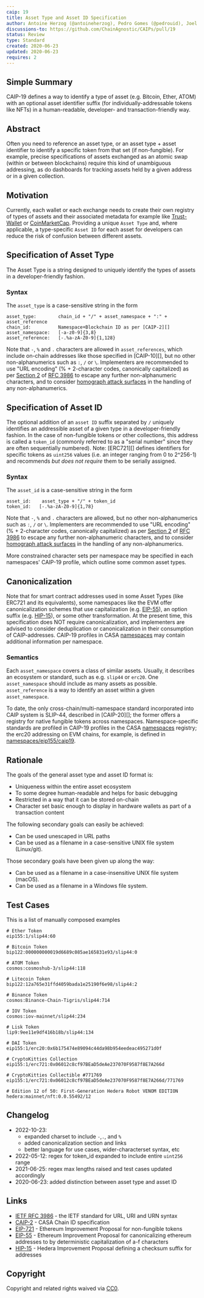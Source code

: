```yaml
---
caip: 19
title: Asset Type and Asset ID Specification
author: Antoine Herzog (@antoineherzog), Pedro Gomes (@pedrouid), Joel Thorstensson (@oed)
discussions-to: https://github.com/ChainAgnostic/CAIPs/pull/19
status: Review
type: Standard
created: 2020-06-23
updated: 2020-06-23
requires: 2
---
```


## Simple Summary

CAIP-19 defines a way to identify a type of asset (e.g. Bitcoin, Ether, ATOM)
with an optional asset identifier suffix (for individually-addressable tokens
like NFTs) in a human-readable, developer- and transaction-friendly way.

## Abstract

Often you need to reference an asset type, or an asset type + asset identifier
to identify a specific token from that set (if non-fungible). For example,
precise specifications of assets exchanged as an atomic swap (within or between
blockchains) require this kind of unambiguous addressing, as do dashboards for
tracking assets held by a given address or in a given collection.

## Motivation

Currently, each wallet or each exchange needs to create their own registry of
types of assets and their associated metadata for example like
[Trust-Wallet](https://github.com/trustwallet/assets/tree/master/blockchains) or
[CoinMarketCap](https://coinmarketcap.com/). Providing a unique `Asset Type`
and, where applicable, a type-specific `Asset ID` for each asset for developers
can reduce the risk of confusion between different assets.

## Specification of Asset Type

The Asset Type is a string designed to uniquely identify the types of assets in
a developer-friendly fashion.

### Syntax

The `asset_type` is a case-sensitive string in the form

```
asset_type:        chain_id + "/" + asset_namespace + ":" + asset_reference
chain_id:          Namespace+Blockchain ID as per [CAIP-2][]
asset_namespace:   [-a-z0-9]{3,8}
asset_reference:   [-.%a-zA-Z0-9]{1,128}
```

Note that `-`, `%` and `.` characters are allowed in `asset_references`, which
include on-chain addresses like those specified in [CAIP-10][], but no other
non-alphanumerics such as `:`, `/` or `\`.  Implementers are recommended to use
"URL encoding" (% + 2-character codes, canonically capitalized) as per [Section
2][rfc3986sec2.1] of [RFC 3986][rfc3986] to escape any further non-alphanumeric
characters, and to consider [homograph attack surfaces][homograph] in the
handling of any non-alphanumerics.

## Specification of Asset ID

The optional addition of an `asset ID` suffix separated by `/` uniquely
identifies an addressible asset of a given type in a developer-friendly fashion.
In the case of non-fungible tokens or other collections, this address is called
a `token_id` (commonly referred to as a "serial number" since they are often
sequentially numbered). Note: [ERC721][] defines identifiers for specific tokens
as `uint256` values (i.e. an integer ranging from 0 to 2^256-1) and recommends
_but does not require_ them to be serially assigned.

### Syntax

The `asset_id` is a case-sensitive string in the form

```
asset_id:    asset_type + "/" + token_id 
token_id:   [-.%a-zA-Z0-9]{1,78}

```

Note that `-`, `%` and `.` characters are allowed, but no other
non-alphanumerics such as `:`, `/` or `\`.  Implementers are recommended to use
"URL encoding" (% + 2-character codes, canonically capitalized) as per [Section
2][rfc3986sec2.1] of [RFC 3986][rfc3986] to escape any further non-alphanumeric
characters, and to consider [homograph attack surfaces][homograph] in the handling
of any non-alphanumerics.  

More constrained character sets per namespace may be specified in each namespaces'
CAIP-19 profile, which outline some common asset types.

## Canonicalization

Note that for smart contract addresses used in some Asset Types (like ERC721 and
its equivalents), some namespaces like the EVM offer canonicalization schemes
that use capitalization (e.g. [EIP-55][]), an option suffix (e.g. [HIP-15][]),
or some other transformation. At the present time, this specification
does NOT require canonicalization, and implementers are advised to consider
deduplication or canonicalization in their consumption of CAIP-addresses.
CAIP-19 profiles in CASA [namespaces][] may contain additional information per
namespace.

### Semantics

Each `asset_namespace` covers a class of similar assets. Usually, it describes
an ecosystem or standard, such as e.g. `slip44` or `erc20`. One
`asset_namespace` should include as many assets as possible. `asset_reference`
is a way to identify an asset within a given `asset_namespace`.

To date, the only cross-chain/multi-namespace standard incorporated into CAIP
system is SLIP-44, described in [CAIP-20][]; the former offers a registry for
native fungible tokens across namespaces. Namespace-specific standards are
profiled in CAIP-19 profiles in the CASA [namespaces][] registry; the erc20
addressing on EVM chains, for example, is defined in
[namespaces/eip155/caip19](https://namespaces.chainagnostic.org/eip155/caip19). 

## Rationale

The goals of the general asset type and asset ID format is:

- Uniqueness within the entire asset ecosystem
- To some degree human-readable and helps for basic debugging
- Restricted in a way that it can be stored on-chain
- Character set basic enough to display in hardware wallets as part of a
  transaction content

The following secondary goals can easily be achieved:

- Can be used unescaped in URL paths
- Can be used as a filename in a case-sensitive UNIX file system (Linux/git).

Those secondary goals have been given up along the way:

- Can be used as a filename in a case-insensitive UNIX file system (macOS).
- Can be used as a filename in a Windows file system.

## Test Cases

This is a list of manually composed examples

```
# Ether Token
eip155:1/slip44:60

# Bitcoin Token
bip122:000000000019d6689c085ae165831e93/slip44:0

# ATOM Token
cosmos:cosmoshub-3/slip44:118

# Litecoin Token
bip122:12a765e31ffd4059bada1e25190f6e98/slip44:2

# Binance Token
cosmos:Binance-Chain-Tigris/slip44:714

# IOV Token
cosmos:iov-mainnet/slip44:234

# Lisk Token
lip9:9ee11e9df416b18b/slip44:134

# DAI Token
eip155:1/erc20:0x6b175474e89094c44da98b954eedeac495271d0f

# CryptoKitties Collection
eip155:1/erc721:0x06012c8cf97BEaD5deAe237070F9587f8E7A266d

# CryptoKitties Collectible #771769
eip155:1/erc721:0x06012c8cf97BEaD5deAe237070F9587f8E7A266d/771769

# Edition 12 of 50: First-Generation Hedera Robot VENOM EDITION
hedera:mainnet/nft:0.0.55492/12
```

## Changelog

- 2022-10-23: 
    - expanded charset to include `-`,`.`, and `%`
    - added canonicalization section and links
    - better language for use cases, wider-characterset syntax, etc 
- 2022-05-12: regex for token_id expanded to include entire `uint256` range
- 2021-06-25: regex max lengths raised and test cases updated accordingly
- 2020-06-23: added distinction between asset type and asset ID 

## Links

- [IETF RFC 3986][rfc3986] - the IETF standard for URL, URI and URN syntax
- [CAIP-2][] - CASA Chain ID specification
- [EIP-721][] - Ethereum Improvement Proposal for non-fungible tokens
- [EIP-55][] - Ethereum Improvement Proposal for canonicalizing ethereum addresses to by deterministic capitalization of a-f characters
- [HIP-15][] - Hedera Improvement Proposal defining a checksum suffix for addresses

[namespaces]: https://namespaces.chainagnostic.org/
[EIP-55]: https://eips.ethereum.org/EIPS/eip-55
[EIP-721]: https://eips.ethereum.org/EIPS/eip-721
[HIP-15]: https://github.com/hashgraph/hedera-improvement-proposal/blob/main/HIP/hip-15.md
[CAIP-2]: https://ChainAgnostic.org/CAIPs/caip-2
[rfc3986]: https://www.rfc-editor.org/rfc/rfc3986
[rfc3986sec2.1]: https://www.rfc-editor.org/rfc/rfc3986#section-2.1
[homograph]: https://en.wikipedia.org/wiki/IDN_homograph_attack

## Copyright

Copyright and related rights waived via [CC0](../LICENSE).

